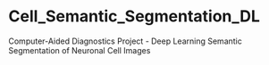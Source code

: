 # Cell_Semantic_Segmentation_DL
Computer-Aided Diagnostics Project - Deep Learning Semantic Segmentation of Neuronal Cell Images
